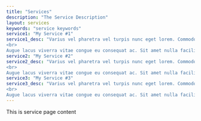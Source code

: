 ```yaml
---
title: "Services"
description: "The Service Description"
layout: services
keywords: "service keywords"
service1: "My Service #1"
service1_desc: "Varius vel pharetra vel turpis nunc eget lorem. Commodo sed egestas egestas fringilla phasellus. Cursus risus at ultrices mi tempus imperdiet nulla malesuada pellentesque. Aliquet sagittis id consectetur purus ut. Donec massa sapien faucibus et molestie ac. Aliquet porttitor lacus luctus accumsan tortor posuere ac ut consequat. </br>
<br>
Augue lacus viverra vitae congue eu consequat ac. Sit amet nulla facilisi morbi tempus iaculis urna id volutpat. Varius quam quisque id diam vel quam elementum pulvinar etiam. Proin gravida hendrerit lectus a. Ullamcorper morbi tincidunt ornare massa eget. Imperdiet massa tincidunt nunc pulvinar sapien et ligula. Pellentesque pulvinar pellentesque habitant morbi tristique."
service2: "My Service #2"
service2_desc: "Varius vel pharetra vel turpis nunc eget lorem. Commodo sed egestas egestas fringilla phasellus. Cursus risus at ultrices mi tempus imperdiet nulla malesuada pellentesque. Aliquet sagittis id consectetur purus ut. Donec massa sapien faucibus et molestie ac. Aliquet porttitor lacus luctus accumsan tortor posuere ac ut consequat. </br>
<br>
Augue lacus viverra vitae congue eu consequat ac. Sit amet nulla facilisi morbi tempus iaculis urna id volutpat. Varius quam quisque id diam vel quam elementum pulvinar etiam. Proin gravida hendrerit lectus a. Ullamcorper morbi tincidunt ornare massa eget. Imperdiet massa tincidunt nunc pulvinar sapien et ligula. Pellentesque pulvinar pellentesque habitant morbi tristique."
service3: "My Service #3"
service3_desc: "Varius vel pharetra vel turpis nunc eget lorem. Commodo sed egestas egestas fringilla phasellus. Cursus risus at ultrices mi tempus imperdiet nulla malesuada pellentesque. Aliquet sagittis id consectetur purus ut. Donec massa sapien faucibus et molestie ac. Aliquet porttitor lacus luctus accumsan tortor posuere ac ut consequat. </br>
<br>
Augue lacus viverra vitae congue eu consequat ac. Sit amet nulla facilisi morbi tempus iaculis urna id volutpat. Varius quam quisque id diam vel quam elementum pulvinar etiam. Proin gravida hendrerit lectus a. Ullamcorper morbi tincidunt ornare massa eget. Imperdiet massa tincidunt nunc pulvinar sapien et ligula. Pellentesque pulvinar pellentesque habitant morbi tristique."
---
```


This is service page content